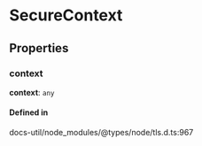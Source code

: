# SecureContext

## Properties

### context

 **context**: `any`

#### Defined in

docs-util/node_modules/@types/node/tls.d.ts:967
